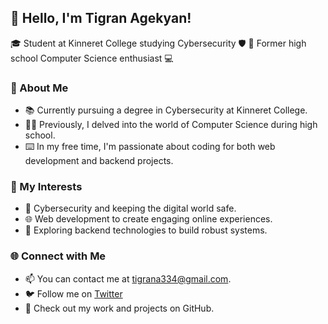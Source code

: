 ## 👋 Hello, I'm Tigran Agekyan!

🎓 Student at Kinneret College studying Cybersecurity 🛡️
🎒 Former high school Computer Science enthusiast 💻

### 🌟 About Me

- 📚 Currently pursuing a degree in Cybersecurity at Kinneret College.
- 👨‍💻 Previously, I delved into the world of Computer Science during high school.
- ⌨️ In my free time, I'm passionate about coding for both web development and backend projects.

### 💼 My Interests

- 🔐 Cybersecurity and keeping the digital world safe.
- 🌐 Web development to create engaging online experiences.
- 🧩 Exploring backend technologies to build robust systems.

### 🌐 Connect with Me

- 📫 You can contact me at tigrana334@gmail.com.
- 🐦 Follow me on [Twitter](https://github.com/TigranAgekyan)
- 💼 Check out my work and projects on GitHub.
